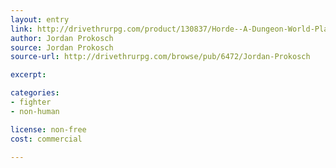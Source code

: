 ```yaml
---
layout: entry
link: http://drivethrurpg.com/product/130837/Horde--A-Dungeon-World-Playbook
author: Jordan Prokosch
source: Jordan Prokosch
source-url: http://drivethrurpg.com/browse/pub/6472/Jordan-Prokosch

excerpt:

categories:
- fighter
- non-human

license: non-free
cost: commercial

---
```

